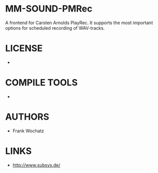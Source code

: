 MM-SOUND-PMRec
====================

A frontend for Carsten Arnolds PlayRec. It supports the most important options for scheduled recording of WAV-tracks.

LICENSE
===============
* 

COMPILE TOOLS
===============
* 

AUTHORS
===============
* Frank Wochatz

LINKS
===============
* http://www.subsys.de/
